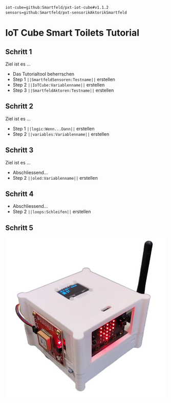 ```package
iot-cube=github:Smartfeld/pxt-iot-cube#v1.1.2
sensors=github:Smartfeld/pxt-sensorikAktorikSmartfeld
```
# IoT Cube Smart Toilets Tutorial

## Schritt 1

Ziel ist es ...

* Das Tutorialtool beherrschen
* Step 1 ``||SmartfeldSensoren:Testname||`` erstellen
* Step 2 ``||IoTCube:Variablenname||`` erstellen
* Step 3 ``||SmartfeldAktoren:Testname||`` erstellen

## Schritt 2

Ziel ist es ...

* Step 1 ``||logic:Wenn...Dann||`` erstellen
* Step 2 ``||variables:Variablenname||`` erstellen

## Schritt 3

Ziel ist es ...

* Abschliessend... 
* Step 2 ``||oled:Variablenname||`` erstellen

## Schritt 4

* Abschliessend... 
* Step 2 ``||loops:Schleifen||`` erstellen

## Schritt 5

![Bild](https://github.com/fave-smartfeld/pxt-smart-toilet-tutorial/blob/master/docs/static/pxt-smart-toilet-tutorial/IoTCube_white.jpg)